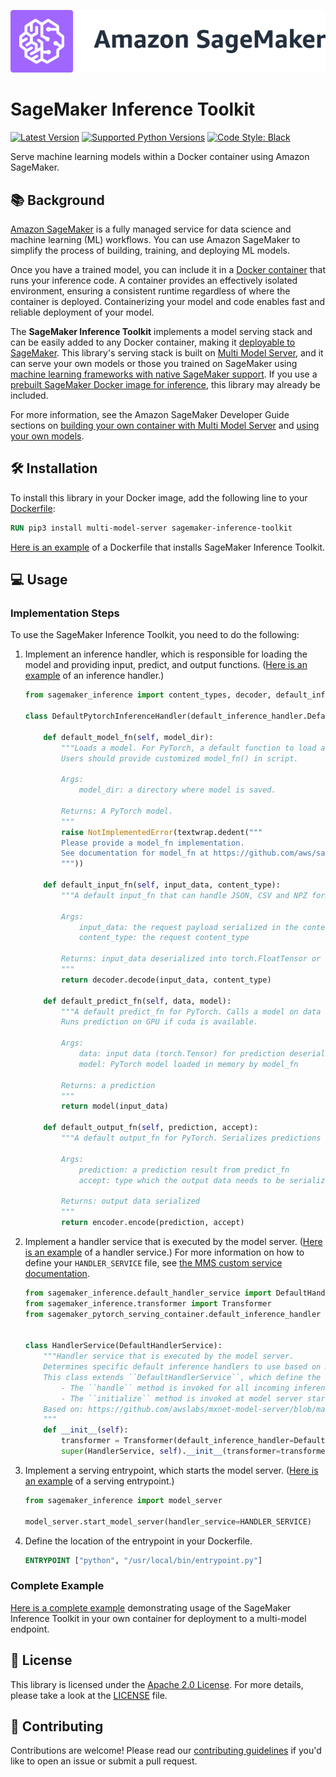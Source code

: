 ![SageMaker](https://github.com/aws/sagemaker-inference-toolkit/raw/master/branding/icon/sagemaker-banner.png)

# SageMaker Inference Toolkit

[![Latest Version](https://img.shields.io/pypi/v/sagemaker-inference.svg)](https://pypi.python.org/pypi/sagemaker-inference) [![Supported Python Versions](https://img.shields.io/pypi/pyversions/sagemaker-inference.svg)](https://pypi.python.org/pypi/sagemaker-inference) [![Code Style: Black](https://img.shields.io/badge/code_style-black-000000.svg)](https://github.com/python/black)

Serve machine learning models within a Docker container using Amazon
SageMaker.


## :books: Background

[Amazon SageMaker](https://aws.amazon.com/sagemaker/) is a fully managed service for data science and machine learning (ML) workflows.
You can use Amazon SageMaker to simplify the process of building, training, and deploying ML models.

Once you have a trained model, you can include it in a [Docker container](https://www.docker.com/resources/what-container) that runs your inference code.
A container provides an effectively isolated environment, ensuring a consistent runtime regardless of where the container is deployed.
Containerizing your model and code enables fast and reliable deployment of your model.

The **SageMaker Inference Toolkit** implements a model serving stack and can be easily added to any Docker container, making it [deployable to SageMaker](https://aws.amazon.com/sagemaker/deploy/).
This library's serving stack is built on [Multi Model Server](https://github.com/awslabs/mxnet-model-server), and it can serve your own models or those you trained on SageMaker using [machine learning frameworks with native SageMaker support](https://docs.aws.amazon.com/sagemaker/latest/dg/frameworks.html).
If you use a [prebuilt SageMaker Docker image for inference](https://docs.aws.amazon.com/sagemaker/latest/dg/pre-built-containers-frameworks-deep-learning.html), this library may already be included.

For more information, see the Amazon SageMaker Developer Guide sections on [building your own container with Multi Model Server](https://docs.aws.amazon.com/sagemaker/latest/dg/build-multi-model-build-container.html) and [using your own models](https://docs.aws.amazon.com/sagemaker/latest/dg/your-algorithms.html).

## :hammer_and_wrench: Installation

To install this library in your Docker image, add the following line to your [Dockerfile](https://docs.docker.com/engine/reference/builder/):

``` dockerfile
RUN pip3 install multi-model-server sagemaker-inference-toolkit
```

[Here is an example](https://github.com/awslabs/amazon-sagemaker-examples/blob/master/advanced_functionality/multi_model_bring_your_own/container/Dockerfile) of a Dockerfile that installs SageMaker Inference Toolkit.

## :computer: Usage

### Implementation Steps

To use the SageMaker Inference Toolkit, you need to do the following:

1.  Implement an inference handler, which is responsible for loading the model and providing input, predict, and output functions.
    ([Here is an example](https://github.com/aws/sagemaker-pytorch-serving-container/blob/master/src/sagemaker_pytorch_serving_container/default_inference_handler.py) of an inference handler.)

    ``` python
    from sagemaker_inference import content_types, decoder, default_inference_handler, encoder, errors

    class DefaultPytorchInferenceHandler(default_inference_handler.DefaultInferenceHandler):

        def default_model_fn(self, model_dir):
            """Loads a model. For PyTorch, a default function to load a model cannot be provided.
            Users should provide customized model_fn() in script.

            Args:
                model_dir: a directory where model is saved.

            Returns: A PyTorch model.
            """
            raise NotImplementedError(textwrap.dedent("""
            Please provide a model_fn implementation.
            See documentation for model_fn at https://github.com/aws/sagemaker-python-sdk
            """))

        def default_input_fn(self, input_data, content_type):
            """A default input_fn that can handle JSON, CSV and NPZ formats.

            Args:
                input_data: the request payload serialized in the content_type format
                content_type: the request content_type

            Returns: input_data deserialized into torch.FloatTensor or torch.cuda.FloatTensor depending if cuda is available.
            """
            return decoder.decode(input_data, content_type)

        def default_predict_fn(self, data, model):
            """A default predict_fn for PyTorch. Calls a model on data deserialized in input_fn.
            Runs prediction on GPU if cuda is available.

            Args:
                data: input data (torch.Tensor) for prediction deserialized by input_fn
                model: PyTorch model loaded in memory by model_fn

            Returns: a prediction
            """
            return model(input_data)

        def default_output_fn(self, prediction, accept):
            """A default output_fn for PyTorch. Serializes predictions from predict_fn to JSON, CSV or NPY format.

            Args:
                prediction: a prediction result from predict_fn
                accept: type which the output data needs to be serialized

            Returns: output data serialized
            """
            return encoder.encode(prediction, accept)
    ```

2.  Implement a handler service that is executed by the model server.
    ([Here is an example](https://github.com/aws/sagemaker-pytorch-serving-container/blob/master/src/sagemaker_pytorch_serving_container/handler_service.py) of a handler service.)
    For more information on how to define your `HANDLER_SERVICE` file, see [the MMS custom service documentation](https://github.com/awslabs/mxnet-model-server/blob/master/docs/custom_service.md).

    ``` python
    from sagemaker_inference.default_handler_service import DefaultHandlerService
    from sagemaker_inference.transformer import Transformer
    from sagemaker_pytorch_serving_container.default_inference_handler import DefaultPytorchInferenceHandler


    class HandlerService(DefaultHandlerService):
        """Handler service that is executed by the model server.
        Determines specific default inference handlers to use based on model being used.
        This class extends ``DefaultHandlerService``, which define the following:
            - The ``handle`` method is invoked for all incoming inference requests to the model server.
            - The ``initialize`` method is invoked at model server start up.
        Based on: https://github.com/awslabs/mxnet-model-server/blob/master/docs/custom_service.md
        """
        def __init__(self):
            transformer = Transformer(default_inference_handler=DefaultPytorchInferenceHandler())
            super(HandlerService, self).__init__(transformer=transformer)
    ```

3.  Implement a serving entrypoint, which starts the model server.
    ([Here is an example](https://github.com/aws/sagemaker-pytorch-serving-container/blob/master/src/sagemaker_pytorch_serving_container/serving.py) of a serving entrypoint.)

    ``` python
    from sagemaker_inference import model_server

    model_server.start_model_server(handler_service=HANDLER_SERVICE)
    ```

4.  Define the location of the entrypoint in your Dockerfile.

    ``` dockerfile
    ENTRYPOINT ["python", "/usr/local/bin/entrypoint.py"]
    ```

### Complete Example

[Here is a complete example](https://github.com/awslabs/amazon-sagemaker-examples/tree/master/advanced_functionality/multi_model_bring_your_own) demonstrating usage of the SageMaker Inference Toolkit in your own container for deployment to a multi-model endpoint.

## :scroll: License

This library is licensed under the [Apache 2.0 License](http://aws.amazon.com/apache2.0/).
For more details, please take a look at the [LICENSE](https://github.com/aws-samples/sagemaker-inference-toolkit/blob/master/LICENSE) file.

## :handshake: Contributing

Contributions are welcome!
Please read our [contributing guidelines](https://github.com/aws/sagemaker-inference-toolkit/blob/master/CONTRIBUTING.md)
if you'd like to open an issue or submit a pull request.
